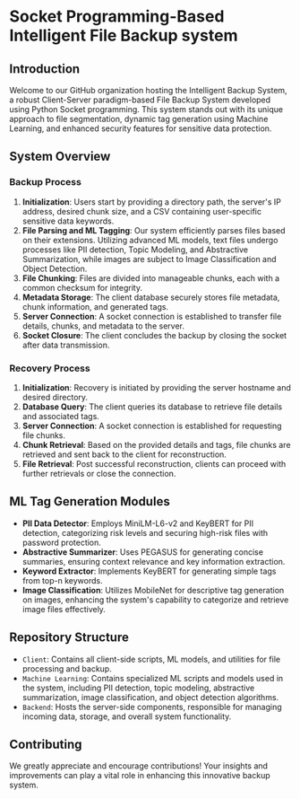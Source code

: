 # Socket Programming-Based Intelligent File Backup system

## Introduction
Welcome to our GitHub organization hosting the Intelligent Backup System, a robust Client-Server paradigm-based File Backup System developed using Python Socket programming. This system stands out with its unique approach to file segmentation, dynamic tag generation using Machine Learning, and enhanced security features for sensitive data protection.

## System Overview

### Backup Process
1. **Initialization**: Users start by providing a directory path, the server's IP address, desired chunk size, and a CSV containing user-specific sensitive data keywords.
2. **File Parsing and ML Tagging**: Our system efficiently parses files based on their extensions. Utilizing advanced ML models, text files undergo processes like PII detection, Topic Modeling, and Abstractive Summarization, while images are subject to Image Classification and Object Detection.
3. **File Chunking**: Files are divided into manageable chunks, each with a common checksum for integrity.
4. **Metadata Storage**: The client database securely stores file metadata, chunk information, and generated tags.
5. **Server Connection**: A socket connection is established to transfer file details, chunks, and metadata to the server.
6. **Socket Closure**: The client concludes the backup by closing the socket after data transmission.

### Recovery Process
1. **Initialization**: Recovery is initiated by providing the server hostname and desired directory.
2. **Database Query**: The client queries its database to retrieve file details and associated tags.
3. **Server Connection**: A socket connection is established for requesting file chunks.
4. **Chunk Retrieval**: Based on the provided details and tags, file chunks are retrieved and sent back to the client for reconstruction.
5. **File Retrieval**: Post successful reconstruction, clients can proceed with further retrievals or close the connection.

## ML Tag Generation Modules
- **PII Data Detector**: Employs MiniLM-L6-v2 and KeyBERT for PII detection, categorizing risk levels and securing high-risk files with password protection.
- **Abstractive Summarizer**: Uses PEGASUS for generating concise summaries, ensuring context relevance and key information extraction.
- **Keyword Extractor**: Implements KeyBERT for generating simple tags from top-n keywords.
- **Image Classification**: Utilizes MobileNet for descriptive tag generation on images, enhancing the system's capability to categorize and retrieve image files effectively.

## Repository Structure
- `Client`: Contains all client-side scripts, ML models, and utilities for file processing and backup.
- `Machine Learning`: Contains specialized ML scripts and models used in the system, including PII detection, topic modeling, abstractive summarization, image classification, and object detection algorithms.
- `Backend`:  Hosts the server-side components, responsible for managing incoming data, storage, and overall system functionality.

## Contributing
We greatly appreciate and encourage contributions! Your insights and improvements can play a vital role in enhancing this innovative backup system.

